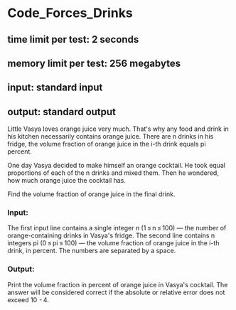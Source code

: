 # Code_Forces_Drinks
## time limit per test: 2 seconds
## memory limit per test: 256 megabytes
## input: standard input
## output: standard output
Little Vasya loves orange juice very much. That's why any food and drink in his kitchen necessarily contains orange juice. There are n drinks in his fridge, the volume fraction of orange juice in the i-th drink equals pi percent.

One day Vasya decided to make himself an orange cocktail. He took equal proportions of each of the n drinks and mixed them. Then he wondered, how much orange juice the cocktail has.

Find the volume fraction of orange juice in the final drink.

### Input:
The first input line contains a single integer n (1 ≤ n ≤ 100) — the number of orange-containing drinks in Vasya's fridge. The second line contains n integers pi (0 ≤ pi ≤ 100) — the volume fraction of orange juice in the i-th drink, in percent. The numbers are separated by a space.

### Output:
Print the volume fraction in percent of orange juice in Vasya's cocktail. The answer will be considered correct if the absolute or relative error does not exceed 10  - 4.
